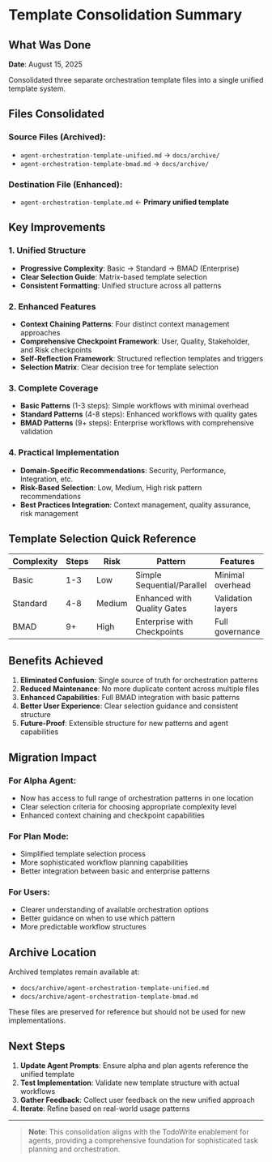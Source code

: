 # Template Consolidation Summary

## What Was Done

**Date**: August 15, 2025

Consolidated three separate orchestration template files into a single unified template system.

## Files Consolidated

### Source Files (Archived):
- `agent-orchestration-template-unified.md` → `docs/archive/`
- `agent-orchestration-template-bmad.md` → `docs/archive/`

### Destination File (Enhanced):
- `agent-orchestration-template.md` ← **Primary unified template**

## Key Improvements

### 1. Unified Structure
- **Progressive Complexity**: Basic → Standard → BMAD (Enterprise)
- **Clear Selection Guide**: Matrix-based template selection
- **Consistent Formatting**: Unified structure across all patterns

### 2. Enhanced Features
- **Context Chaining Patterns**: Four distinct context management approaches
- **Comprehensive Checkpoint Framework**: User, Quality, Stakeholder, and Risk checkpoints
- **Self-Reflection Framework**: Structured reflection templates and triggers
- **Selection Matrix**: Clear decision tree for template selection

### 3. Complete Coverage
- **Basic Patterns** (1-3 steps): Simple workflows with minimal overhead
- **Standard Patterns** (4-8 steps): Enhanced workflows with quality gates
- **BMAD Patterns** (9+ steps): Enterprise workflows with comprehensive validation

### 4. Practical Implementation
- **Domain-Specific Recommendations**: Security, Performance, Integration, etc.
- **Risk-Based Selection**: Low, Medium, High risk pattern recommendations
- **Best Practices Integration**: Context management, quality assurance, risk management

## Template Selection Quick Reference

| **Complexity** | **Steps** | **Risk** | **Pattern** | **Features** |
|---|---|---|---|---|
| Basic | 1-3 | Low | Simple Sequential/Parallel | Minimal overhead |
| Standard | 4-8 | Medium | Enhanced with Quality Gates | Validation layers |
| BMAD | 9+ | High | Enterprise with Checkpoints | Full governance |

## Benefits Achieved

1. **Eliminated Confusion**: Single source of truth for orchestration patterns
2. **Reduced Maintenance**: No more duplicate content across multiple files
3. **Enhanced Capabilities**: Full BMAD integration with basic patterns
4. **Better User Experience**: Clear selection guidance and consistent structure
5. **Future-Proof**: Extensible structure for new patterns and agent capabilities

## Migration Impact

### For Alpha Agent:
- Now has access to full range of orchestration patterns in one location
- Clear selection criteria for choosing appropriate complexity level
- Enhanced context chaining and checkpoint capabilities

### For Plan Mode:
- Simplified template selection process
- More sophisticated workflow planning capabilities
- Better integration between basic and enterprise patterns

### For Users:
- Clearer understanding of available orchestration options
- Better guidance on when to use which pattern
- More predictable workflow structures

## Archive Location

Archived templates remain available at:
- `docs/archive/agent-orchestration-template-unified.md`
- `docs/archive/agent-orchestration-template-bmad.md`

These files are preserved for reference but should not be used for new implementations.

## Next Steps

1. **Update Agent Prompts**: Ensure alpha and plan agents reference the unified template
2. **Test Implementation**: Validate new template structure with actual workflows
3. **Gather Feedback**: Collect user feedback on the new unified approach
4. **Iterate**: Refine based on real-world usage patterns

---

> **Note**: This consolidation aligns with the TodoWrite enablement for agents, providing a comprehensive foundation for sophisticated task planning and orchestration.